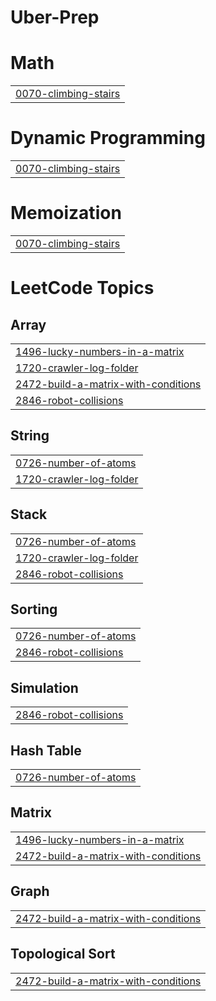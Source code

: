 # Uber-Prep


# Math
|  |
| ------- |
| [0070-climbing-stairs](https://github.com/yash-agrawal03/Uber-Prep/tree/master/0070-climbing-stairs) |
# Dynamic Programming
|  |
| ------- |
| [0070-climbing-stairs](https://github.com/yash-agrawal03/Uber-Prep/tree/master/0070-climbing-stairs) |
# Memoization
|  |
| ------- |
| [0070-climbing-stairs](https://github.com/yash-agrawal03/Uber-Prep/tree/master/0070-climbing-stairs) |
<!---LeetCode Topics Start-->
# LeetCode Topics
## Array
|  |
| ------- |
| [1496-lucky-numbers-in-a-matrix](https://github.com/yash-agrawal03/Uber-Prep/tree/master/1496-lucky-numbers-in-a-matrix) |
| [1720-crawler-log-folder](https://github.com/yash-agrawal03/Uber-Prep/tree/master/1720-crawler-log-folder) |
| [2472-build-a-matrix-with-conditions](https://github.com/yash-agrawal03/Uber-Prep/tree/master/2472-build-a-matrix-with-conditions) |
| [2846-robot-collisions](https://github.com/yash-agrawal03/Uber-Prep/tree/master/2846-robot-collisions) |
## String
|  |
| ------- |
| [0726-number-of-atoms](https://github.com/yash-agrawal03/Uber-Prep/tree/master/0726-number-of-atoms) |
| [1720-crawler-log-folder](https://github.com/yash-agrawal03/Uber-Prep/tree/master/1720-crawler-log-folder) |
## Stack
|  |
| ------- |
| [0726-number-of-atoms](https://github.com/yash-agrawal03/Uber-Prep/tree/master/0726-number-of-atoms) |
| [1720-crawler-log-folder](https://github.com/yash-agrawal03/Uber-Prep/tree/master/1720-crawler-log-folder) |
| [2846-robot-collisions](https://github.com/yash-agrawal03/Uber-Prep/tree/master/2846-robot-collisions) |
## Sorting
|  |
| ------- |
| [0726-number-of-atoms](https://github.com/yash-agrawal03/Uber-Prep/tree/master/0726-number-of-atoms) |
| [2846-robot-collisions](https://github.com/yash-agrawal03/Uber-Prep/tree/master/2846-robot-collisions) |
## Simulation
|  |
| ------- |
| [2846-robot-collisions](https://github.com/yash-agrawal03/Uber-Prep/tree/master/2846-robot-collisions) |
## Hash Table
|  |
| ------- |
| [0726-number-of-atoms](https://github.com/yash-agrawal03/Uber-Prep/tree/master/0726-number-of-atoms) |
## Matrix
|  |
| ------- |
| [1496-lucky-numbers-in-a-matrix](https://github.com/yash-agrawal03/Uber-Prep/tree/master/1496-lucky-numbers-in-a-matrix) |
| [2472-build-a-matrix-with-conditions](https://github.com/yash-agrawal03/Uber-Prep/tree/master/2472-build-a-matrix-with-conditions) |
## Graph
|  |
| ------- |
| [2472-build-a-matrix-with-conditions](https://github.com/yash-agrawal03/Uber-Prep/tree/master/2472-build-a-matrix-with-conditions) |
## Topological Sort
|  |
| ------- |
| [2472-build-a-matrix-with-conditions](https://github.com/yash-agrawal03/Uber-Prep/tree/master/2472-build-a-matrix-with-conditions) |
<!---LeetCode Topics End-->
